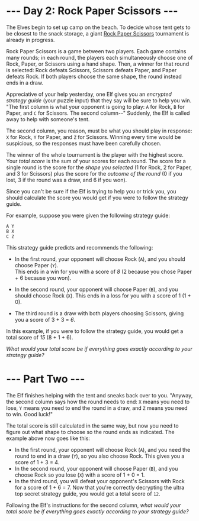 # --- Day 2: Rock Paper Scissors ---

The Elves begin to set up camp on the beach. To decide whose tent gets to be closest to the snack storage, a giant [Rock Paper Scissors](https://en.wikipedia.org/wiki/Rock_paper_scissors) tournament is already in progress.

Rock Paper Scissors is a game between two players. Each game contains many rounds; in each round, the players each simultaneously choose one of Rock, Paper, or Scissors using a hand shape. Then, a winner for that round is selected: Rock defeats Scissors, Scissors defeats Paper, and Paper defeats Rock. If both players choose the same shape, the round instead ends in a draw.

Appreciative of your help yesterday, one Elf gives you an <em  style="text-shadow: 0 0 5px #ffffff;">encrypted strategy guide</em> (your puzzle input) that they say will be sure to help you win. "The first column is what your opponent is going to play: `A` for Rock, `B` for Paper, and `C` for Scissors. The second column--" Suddenly, the Elf is called away to help with someone's tent.

The second column, you reason, must be what you should play in response: `X` for Rock, `Y` for Paper, and `Z` for Scissors. Winning every time would be suspicious, so the responses must have been carefully chosen.

The winner of the whole tournament is the player with the highest score. Your <em  style="text-shadow: 0 0 5px #ffffff;">total score</em> is the sum of your scores for each round. The score for a single round is the score for the <em  style="text-shadow: 0 0 5px #ffffff;">shape you selected</em> (1 for Rock, 2 for Paper, and 3 for Scissors) plus the score for the <em  style="text-shadow: 0 0 5px #ffffff;">outcome of the round</em> (0 if you lost, 3 if the round was a draw, and 6 if you won).

Since you can't be sure if the Elf is trying to help you or trick you, you should calculate the score you would get if you were to follow the strategy guide.

For example, suppose you were given the following strategy guide:

```
A Y
B X
C Z
```

This strategy guide predicts and recommends the following:

- In the first round, your opponent will choose Rock (`A`), and you should choose Paper (`Y`).  
  This ends in a win for you with a score of <em  style="text-shadow: 0 0 5px #ffffff;">8</em> (2 because you chose Paper + 6 because you won).

- In the second round, your opponent will choose Paper (`B`), and you should choose Rock (`X`). This ends in a loss for you with a score of 1 (1 + 0).

- The third round is a draw with both players choosing Scissors, giving you a score of 3 + 3 = <em  style="text-shadow: 0 0 5px #ffffff;">6</em>.

In this example, if you were to follow the strategy guide, you would get a total score of <em  style="text-shadow: 0 0 5px #ffffff;">15</em> (8 + 1 + 6).

<em  style="text-shadow: 0 0 5px #ffffff;">What would your total score be if everything goes exactly according to your strategy guide?</em>

# --- Part Two ---

The Elf finishes helping with the tent and sneaks back over to you. "Anyway, the second column says how the round needs to end: `X` means you need to lose, `Y` means you need to end the round in a draw, and `Z` means you need to win. Good luck!"

The total score is still calculated in the same way, but now you need to figure out what shape to choose so the round ends as indicated. The example above now goes like this:

- In the first round, your opponent will choose Rock (`A`), and you need the round to end in a draw (`Y`), so you also choose Rock. This gives you a score of 1 + 3 = 4.
- In the second round, your opponent will choose Paper (`B`), and you choose Rock so you lose (`X`) with a score of 1 + 0 = 1.
- In the third round, you will defeat your opponent's Scissors with Rock for a score of 1 + 6 = 7.
  Now that you're correctly decrypting the ultra top secret strategy guide, you would get a total score of `12`.

Following the Elf's instructions for the second column, <em  style="text-shadow: 0 0 5px #ffffff;">what would your total score be if everything goes exactly according to your strategy guide?</em>
